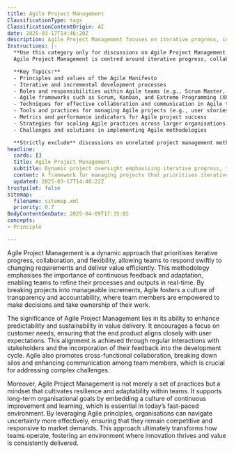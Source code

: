 ```yaml
---
title: Agile Project Management
ClassificationType: tags
ClassificationContentOrigin: AI
date: 2025-03-17T14:46:20Z
description: Agile Project Management focuses on iterative progress, collaboration, and flexibility, enabling teams to adapt quickly to changes and deliver value efficiently.
Instructions: |-
  **Use this category only for discussions on Agile Project Management.**  
  Agile Project Management is centred around iterative progress, collaboration, and flexibility, allowing teams to respond swiftly to changes and deliver value efficiently. This category encompasses methodologies and practices that promote adaptive planning, evolutionary development, and continuous improvement.

  **Key Topics:**
  - Principles and values of the Agile Manifesto
  - Iterative and incremental development processes
  - Roles and responsibilities within Agile teams (e.g., Scrum Master, Product Owner)
  - Agile frameworks such as Scrum, Kanban, and Extreme Programming (XP)
  - Techniques for effective collaboration and communication in Agile teams
  - Tools and practices for managing Agile projects (e.g., user stories, sprints, retrospectives)
  - Metrics and performance indicators for Agile project success
  - Strategies for scaling Agile practices across larger organisations
  - Challenges and solutions in implementing Agile methodologies

  **Strictly exclude** discussions on unrelated project management methodologies (e.g., Waterfall), non-Agile frameworks, or misinterpretations of Agile principles that do not align with the core philosophies of Agile Project Management.
headline:
  cards: []
  title: Agile Project Management
  subtitle: Dynamic project oversight emphasising iterative progress, team collaboration, and adaptability to deliver consistent value in complex environments.
  content: A framework for managing projects that prioritises iterative development, team collaboration, and responsiveness to change. It encompasses practices for visualising workflows, enhancing communication, and fostering continuous improvement, while addressing complexity and uncertainty in project environments. Topics include team dynamics, process optimisation, and value delivery.
  updated: 2025-03-17T14:46:22Z
trustpilot: false
sitemap:
  filename: sitemap.xml
  priority: 0.7
BodyContentGenDate: 2025-04-09T17:35:02
concepts:
- Principle

---
```

Agile Project Management is a dynamic approach that prioritises iterative progress, collaboration, and flexibility, allowing teams to respond swiftly to changing requirements and deliver value efficiently. This methodology emphasises the importance of continuous feedback and adaptation, enabling teams to refine their processes and outputs in real-time. By breaking projects into manageable increments, Agile fosters a culture of transparency and accountability, where team members are empowered to make decisions and take ownership of their work.

The significance of Agile Project Management lies in its ability to enhance predictability and sustainability in value delivery. It encourages a focus on customer needs, ensuring that the end product aligns closely with user expectations. This alignment is achieved through regular interactions with stakeholders and the incorporation of their feedback into the development cycle. Agile also promotes cross-functional collaboration, breaking down silos and enhancing communication among team members, which is crucial for addressing complex challenges.

Moreover, Agile Project Management is not merely a set of practices but a mindset that cultivates resilience and adaptability within teams. It supports long-term organisational goals by embedding a culture of continuous improvement and learning, which is essential in today’s fast-paced environment. By leveraging Agile principles, organisations can navigate uncertainty more effectively, ensuring that they remain competitive and responsive to market demands. This approach ultimately transforms how teams operate, fostering an environment where innovation thrives and value is consistently delivered.
